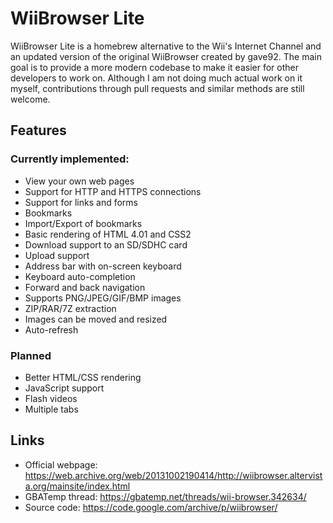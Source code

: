 # WiiBrowser Lite
WiiBrowser Lite is a homebrew alternative to the Wii's Internet Channel and an updated version of the original WiiBrowser created by gave92. The main goal is to provide a more modern codebase to make it easier for other developers to work on. Although I am not doing much actual work on it myself, contributions through pull requests and similar methods are still welcome.

## Features
### Currently implemented:
- View your own web pages
- Support for HTTP and HTTPS connections
- Support for links and forms
- Bookmarks
- Import/Export of bookmarks
- Basic rendering of HTML 4.01 and CSS2
- Download support to an SD/SDHC card
- Upload support
- Address bar with on-screen keyboard
- Keyboard auto-completion
- Forward and back navigation
- Supports PNG/JPEG/GIF/BMP images
- ZIP/RAR/7Z extraction
- Images can be moved and resized
- Auto-refresh
### Planned
- Better HTML/CSS rendering
- JavaScript support
- Flash videos
- Multiple tabs

## Links
- Official webpage: https://web.archive.org/web/20131002190414/http://wiibrowser.altervista.org/mainsite/index.html
- GBATemp thread: https://gbatemp.net/threads/wii-browser.342634/
- Source code: https://code.google.com/archive/p/wiibrowser/
